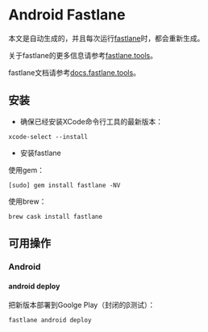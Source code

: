 # Android Fastlane

本文是自动生成的，并且每次运行[fastlane](https://fastlane.tools)时，都会重新生成。

关于fastlane的更多信息请参考[fastlane.tools](https://fastlane.tools)。

fastlane文档请参考[docs.fastlane.tools](https://docs.fastlane.tools)。

## 安装

+ 确保已经安装XCode命令行工具的最新版本：

```
xcode-select --install
```

+ 安装fastlane

使用gem：

```
[sudo] gem install fastlane -NV
```

使用brew：

```
brew cask install fastlane
```

## 可用操作

### Android

#### android deploy

把新版本部署到Goolge Play（封闭的β测试）：

```
fastlane android deploy
```
